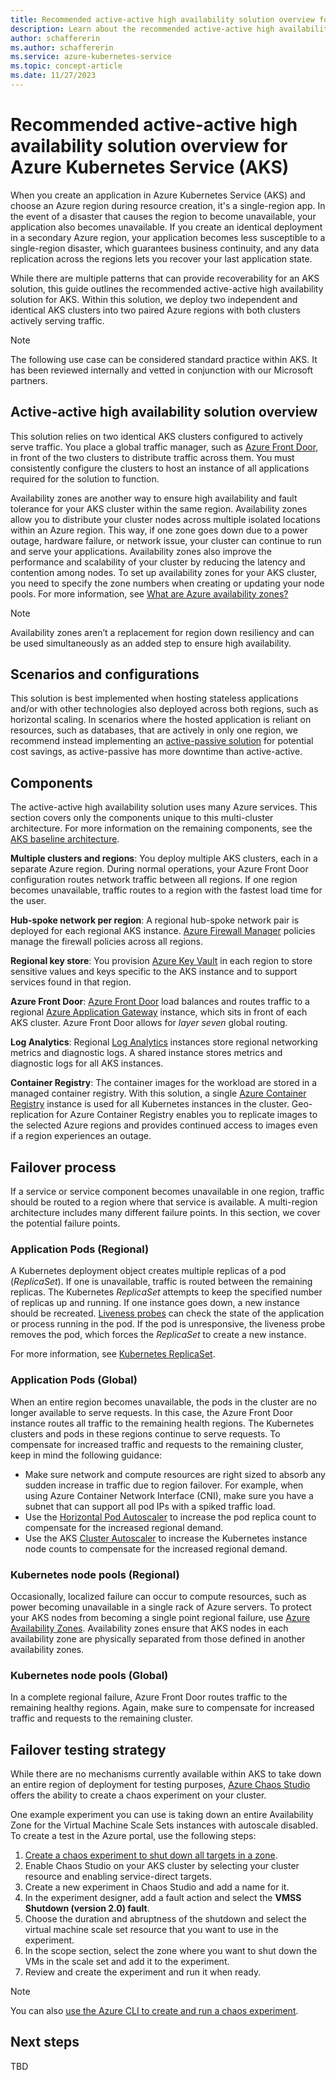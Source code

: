 ```yaml
---
title: Recommended active-active high availability solution overview for Azure Kubernetes Service (AKS)
description: Learn about the recommended active-active high availability solution overview for Azure Kubernetes Service (AKS).
author: schaffererin
ms.author: schaffererin
ms.service: azure-kubernetes-service
ms.topic: concept-article
ms.date: 11/27/2023
---
```


# Recommended active-active high availability solution overview for Azure Kubernetes Service (AKS)

When you create an application in Azure Kubernetes Service (AKS) and choose an Azure region during resource creation, it's a single-region app. In the event of a disaster that causes the region to become unavailable, your application also becomes unavailable. If you create an identical deployment in a secondary Azure region, your application becomes less susceptible to a single-region disaster, which guarantees business continuity, and any data replication across the regions lets you recover your last application state.

While there are multiple patterns that can provide recoverability for an AKS solution, this guide outlines the recommended active-active high availability solution for AKS. Within this solution, we deploy two independent and identical AKS clusters into two paired Azure regions with both clusters actively serving traffic.

> [!NOTE]
> The following use case can be considered standard practice within AKS. It has been reviewed internally and vetted in conjunction with our Microsoft partners.

## Active-active high availability solution overview

This solution relies on two identical AKS clusters configured to actively serve traffic. You place a global traffic manager, such as [Azure Front Door](../frontdoor/front-door-overview.md), in front of the two clusters to distribute traffic across them. You must consistently configure the clusters to host an instance of all applications required for the solution to function.

Availability zones are another way to ensure high availability and fault tolerance for your AKS cluster within the same region. Availability zones allow you to distribute your cluster nodes across multiple isolated locations within an Azure region. This way, if one zone goes down due to a power outage, hardware failure, or network issue, your cluster can continue to run and serve your applications. Availability zones also improve the performance and scalability of your cluster by reducing the latency and contention among nodes. To set up availability zones for your AKS cluster, you need to specify the zone numbers when creating or updating your node pools. For more information, see [What are Azure availability zones?](../reliability/availability-zones-overview.md)

> [!NOTE]
> Availability zones aren’t a replacement for region down resiliency and can be used simultaneously as an added step to ensure high availability.

## Scenarios and configurations

This solution is best implemented when hosting stateless applications and/or with other technologies also deployed across both regions, such as horizontal scaling. In scenarios where the hosted application is reliant on resources, such as databases, that are actively in only one region, we recommend instead implementing an [active-passive solution](./active-passive-solution.md) for potential cost savings, as active-passive has more downtime than active-active.

## Components

The active-active high availability solution uses many Azure services. This section covers only the components unique to this multi-cluster architecture. For more information on the remaining components, see the [AKS baseline architecture](/azure/architecture/reference-architectures/containers/aks/baseline-aks?toc=%2Fazure%2Faks%2Ftoc.json&bc=%2Fazure%2Faks%2Fbreadcrumb%2Ftoc.json).

**Multiple clusters and regions**: You deploy multiple AKS clusters, each in a separate Azure region. During normal operations, your Azure Front Door configuration routes network traffic between all regions. If one region becomes unavailable, traffic routes to a region with the fastest load time for the user.

**Hub-spoke network per region**: A regional hub-spoke network pair is deployed for each regional AKS instance. [Azure Firewall Manager](../firewall-manager/overview.md) policies manage the firewall policies across all regions.

**Regional key store**: You provision [Azure Key Vault](../key-vault/general/overview.md) in each region to store sensitive values and keys specific to the AKS instance and to support services found in that region.

**Azure Front Door**: [Azure Front Door](../frontdoor/front-door-overview.md) load balances and routes traffic to a regional [Azure Application Gateway](../application-gateway/overview.md) instance, which sits in front of each AKS cluster. Azure Front Door allows for *layer seven* global routing.

**Log Analytics**: Regional [Log Analytics](../azure-monitor/logs/log-analytics-overview.md) instances store regional networking metrics and diagnostic logs. A shared instance stores metrics and diagnostic logs for all AKS instances.

**Container Registry**: The container images for the workload are stored in a managed container registry. With this solution, a single [Azure Container Registry](../container-registry/container-registry-intro.md) instance is used for all Kubernetes instances in the cluster. Geo-replication for Azure Container Registry enables you to replicate images to the selected Azure regions and provides continued access to images even if a region experiences an outage.

## Failover process

If a service or service component becomes unavailable in one region, traffic should be routed to a region where that service is available. A multi-region architecture includes many different failure points. In this section, we cover the potential failure points.

### Application Pods (Regional)

A Kubernetes deployment object creates multiple replicas of a pod (*ReplicaSet*). If one is unavailable, traffic is routed between the remaining replicas. The Kubernetes *ReplicaSet* attempts to keep the specified number of replicas up and running. If one instance goes down, a new instance should be recreated. [Liveness probes](../container-instances/container-instances-liveness-probe.md) can check the state of the application or process running in the pod. If the pod is unresponsive, the liveness probe removes the pod, which forces the *ReplicaSet* to create a new instance.

For more information, see [Kubernetes ReplicaSet](https://kubernetes.io/docs/concepts/workloads/controllers/replicaset/).

### Application Pods (Global)

When an entire region becomes unavailable, the pods in the cluster are no longer available to serve requests. In this case, the Azure Front Door instance routes all traffic to the remaining health regions. The Kubernetes clusters and pods in these regions continue to serve requests. To compensate for increased traffic and requests to the remaining cluster, keep in mind the following guidance:

- Make sure network and compute resources are right sized to absorb any sudden increase in traffic due to region failover. For example, when using Azure Container Network Interface (CNI), make sure you have a subnet that can support all pod IPs with a spiked traffic load.
- Use the [Horizontal Pod Autoscaler](./concepts-scale.md#horizontal-pod-autoscaler) to increase the pod replica count to compensate for the increased regional demand.
- Use the AKS [Cluster Autoscaler](./cluster-autoscaler.md) to increase the Kubernetes instance node counts to compensate for the increased regional demand.

### Kubernetes node pools (Regional)

Occasionally, localized failure can occur to compute resources, such as power becoming unavailable in a single rack of Azure servers. To protect your AKS nodes from becoming a single point regional failure, use [Azure Availability Zones](./availability-zones.md). Availability zones ensure that AKS nodes in each availability zone are physically separated from those defined in another availability zones.

### Kubernetes node pools (Global)

In a complete regional failure, Azure Front Door routes traffic to the remaining healthy regions. Again, make sure to compensate for increased traffic and requests to the remaining cluster.

## Failover testing strategy

While there are no mechanisms currently available within AKS to take down an entire region of deployment for testing purposes, [Azure Chaos Studio](../chaos-studio/chaos-studio-overview.md) offers the ability to create a chaos experiment on your cluster.

One example experiment you can use is taking down an entire Availability Zone for the Virtual Machine Scale Sets instances with autoscale disabled. To create a test in the Azure portal, use the following steps:

1. [Create a chaos experiment to shut down all targets in a zone](../chaos-studio/chaos-studio-tutorial-dynamic-target-portal.md).
2. Enable Chaos Studio on your AKS cluster by selecting your cluster resource and enabling service-direct targets.
3. Create a new experiment in Chaos Studio and add a name for it.
4. In the experiment designer, add a fault action and select the **VMSS Shutdown (version 2.0) fault**.
5. Choose the duration and abruptness of the shutdown and select the virtual machine scale set resource that you want to use in the experiment.
6. In the scope section, select the zone where you want to shut down the VMs in the scale set and add it to the experiment.
7. Review and create the experiment and run it when ready.

> [!NOTE]
> You can also [use the Azure CLI to create and run a chaos experiment](../chaos-studio/chaos-studio-tutorial-agent-based-cli.md).

## Next steps

TBD
